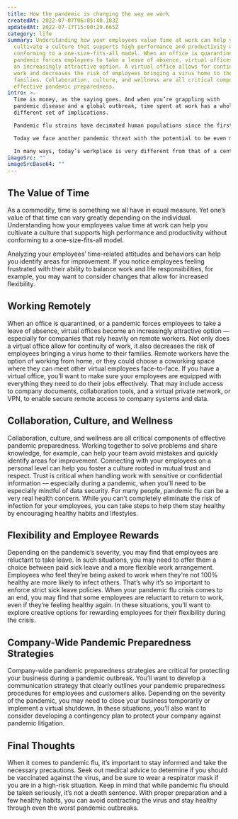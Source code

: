 ```yaml
---
title: How the pandemic is changing the way we work
createdAt: 2022-07-07T06:05:40.183Z
updatedAt: 2022-07-17T15:00:29.665Z
category: life
summary: Understanding how your employees value time at work can help you
  cultivate a culture that supports high performance and productivity without
  conforming to a one-size-fits-all model. When an office is quarantined, or a
  pandemic forces employees to take a leave of absence, virtual offices become
  an increasingly attractive option. A virtual office allows for continuity of
  work and decreases the risk of employees bringing a virus home to their
  families. Collaboration, culture, and wellness are all critical components of
  effective pandemic preparedness.
intro: >-
  Time is money, as the saying goes. And when you’re grappling with
  pandemic disease and a global outbreak, time spent at work has a whole
  different set of implications.

  Pandemic flu strains have decimated human populations since the first recorded pandemic in 541 AD. Over the centuries, outbreaks have been frequent enough to instill fear in even the most stoic among us. 

  Today we face another pandemic threat with the potential to be even more devastating than those which came before it. A highly virulent strain of influenza A virus known as influenza pandemia has begun spreading rapidly throughout much of the world. 

  In many ways, today’s workplace is very different from that of a century ago. Technology has advanced; office structures are more open and collaborative; and workers are expected to demonstrate self-motivation and flexibility in order to thrive in an ever-changing workplace environment.
imageSrc: ""
imageSrcBase64: ""
---
```


## The Value of Time

As a commodity, time is something we all have in equal measure. Yet one’s value of that time can vary greatly depending on the individual. Understanding how your employees value time at work can help you cultivate a culture that supports high performance and productivity without conforming to a one-size-fits-all model.

Analyzing your employees’ time-related attitudes and behaviors can help you identify areas for improvement. If you notice employees feeling frustrated with their ability to balance work and life responsibilities, for example, you may want to consider changes that allow for increased flexibility.

## Working Remotely

When an office is quarantined, or a pandemic forces employees to take a leave of absence, virtual offices become an increasingly attractive option — especially for companies that rely heavily on remote workers.
Not only does a virtual office allow for continuity of work, it also decreases the risk of employees bringing a virus home to their families.
Remote workers have the option of working from home, or they could choose a coworking space where they can meet other virtual employees face-to-face.
If you have a virtual office, you’ll want to make sure your employees are equipped with everything they need to do their jobs effectively. That may include access to company documents, collaboration tools, and a virtual private network, or VPN, to enable secure remote access to company systems and data.

## Collaboration, Culture, and Wellness

Collaboration, culture, and wellness are all critical components of effective pandemic preparedness. Working together to solve problems and share knowledge, for example, can help your team avoid mistakes and quickly identify areas for improvement.
Connecting with your employees on a personal level can help you foster a culture rooted in mutual trust and respect. Trust is critical when handling work with sensitive or confidential information — especially during a pandemic, when you’ll need to be especially mindful of data security.
For many people, pandemic flu can be a very real health concern. While you can’t completely eliminate the risk of infection for your employees, you can take steps to help them stay healthy by encouraging healthy habits and lifestyles.

## Flexibility and Employee Rewards

Depending on the pandemic’s severity, you may find that employees are reluctant to take leave. In such situations, you may need to offer them a choice between paid sick leave and a more flexible work arrangement.
Employees who feel they’re being asked to work when they’re not 100% healthy are more likely to infect others. That’s why it’s so important to enforce strict sick leave policies.
When your pandemic flu crisis comes to an end, you may find that some employees are reluctant to return to work, even if they’re feeling healthy again. In these situations, you’ll want to explore creative options for rewarding employees for their flexibility during the crisis.

## Company-Wide Pandemic Preparedness Strategies

Company-wide pandemic preparedness strategies are critical for protecting your business during a pandemic outbreak. You’ll want to develop a communication strategy that clearly outlines your pandemic preparedness procedures for employees and customers alike.
Depending on the severity of the pandemic, you may need to close your business temporarily or implement a virtual shutdown. In these situations, you’ll also want to consider developing a contingency plan to protect your company against pandemic litigation.

## Final Thoughts

When it comes to pandemic flu, it’s important to stay informed and take the necessary precautions. Seek out medical advice to determine if you should be vaccinated against the virus, and be sure to wear a respirator mask if you are in a high-risk situation.
Keep in mind that while pandemic flu should be taken seriously, it’s not a death sentence. With proper preparation and a few healthy habits, you can avoid contracting the virus and stay healthy through even the worst pandemic outbreaks.
